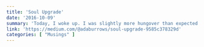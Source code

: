 ```yaml
---
title: 'Soul Upgrade'
date: '2016-10-09'
summary: 'Today, I woke up. I was slightly more hungover than expected and, somehow, slightly more entangled in the soul of a friend who, just over a week ago, was hit by a car going full speed while trying to flag down help. At first, she was someone who talked to me at the local bar where she worked. Eventually, our relationship grew little by little. Before long we were talking about art, our traumas and struggles in life, and how we wanted the world to change. About a month ago, she told me, “I’m doing it. I’m giving my notice. I’m going to work on art full time. You should come by my studio sometime and we should work on a project together.” Replying excitedly, I said, “That would be awesome! Yes, let’s plan on it.” — which was all I could get in before she hurried off down the bar to serve a new customer, popping by every now and then to exchange a few words. It was becoming obvious our friendship was blossoming beyond what the structure of hanging out at the bar while she worked could hold.'
link: 'https://medium.com/@adaburrows/soul-upgrade-9585c378329d'
categories: [ "Musings" ]
---
```


